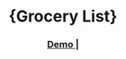 <!-- Please update value in the {}  -->

<h1 align="center">{Grocery List}</h1>

<div align="center">
  <h3>
    <a href="https://robanseyidoglu.github.io/Prework-DCP/" >
      Demo
    </a>
    <span> | </span>
   
 
  </h3>
</div>

